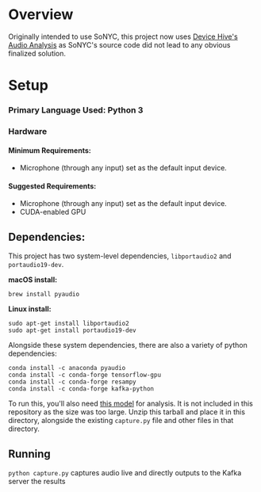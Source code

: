 # Overview

Originally intended to use SoNYC, this project now uses [Device Hive's Audio Analysis](https://github.com/devicehive/devicehive-audio-analysis) as SoNYC's source code did not lead to any obvious finalized solution.

# Setup

### Primary Language Used: Python 3

### Hardware

#### Minimum Requirements:

- Microphone (through any input) set as the default input device.

#### Suggested Requirements:

- Microphone (through any input) set as the default input device.
- CUDA-enabled GPU 

## Dependencies:

This project has two system-level dependencies, `libportaudio2` and `portaudio19-dev`.

**macOS install:**

	brew install pyaudio

**Linux install:**

	sudo apt-get install libportaudio2
	sudo apt-get install portaudio19-dev

Alongside these system dependencies, there are also a variety of python dependencies:

	conda install -c anaconda pyaudio
	conda install -c conda-forge tensorflow-gpu
	conda install -c conda-forge resampy
	conda install -c conda-forge kafka-python
	

To run this, you'll also need [this model](https://s3.amazonaws.com/audioanalysis/models.tar.gz) for analysis. It is not included in this repository as the size was too large. Unzip this tarball and place it in this directory, alongside the existing `capture.py` file and other files in that directory.

## Running

`python capture.py` captures audio live and directly outputs to the Kafka server the results
